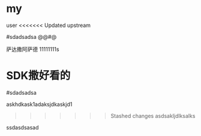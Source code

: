 # my
user
<<<<<<< Updated upstream

#sdadsadsa
@@#@

萨达撒阿萨德
11111111s

SDK撒好看的
=======
#sdadsadsa

askhdkask1adaksjdkaskjd1
>>>>>>> Stashed changes
asdsakljdlksalks

ssdasdsasad
